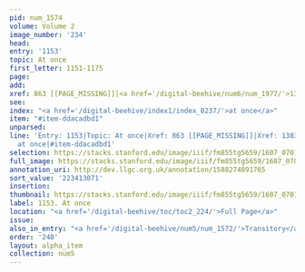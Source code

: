 ```yaml
---
pid: num_1574
volume: Volume 2
image_number: '234'
head:
entry: '1153'
topic: At once
first_letter: 1151-1175
page:
add:
xref: 863 [[PAGE_MISSING]]|<a href='/digital-beehive/num6/num_1977/'>1383 [Together]</a>
see:
index: "<a href='/digital-beehive/index1/index_0237/'>at once</a>"
item: "#item-ddacadbd1"
unparsed:
line: 'Entry: 1153|Topic: At once|Xref: 863 [[PAGE_MISSING]]|Xref: 1383 [Together]|Index:
  at once|#item-ddacadbd1'
selection: https://stacks.stanford.edu/image/iiif/fm855tg5659/1607_0701/877,3071,2626,176/full/0/default.jpg
full_image: https://stacks.stanford.edu/image/iiif/fm855tg5659/1607_0701/full/full/0/default.jpg
annotation_uri: http://dev.llgc.org.uk/annotation/1588274091765
sort_value: '223413071'
insertion:
thumbnail: https://stacks.stanford.edu/image/iiif/fm855tg5659/1607_0701/877,3071,600,180/250,/0/default.jpg
label: 1153. At once
location: "<a href='/digital-beehive/toc/toc2_224/'>Full Page</a>"
issue:
also_in_entry: "<a href='/digital-beehive/num5/num_1572/'>Transitory</a>|<a href='/digital-beehive/num5/num_1573/'>Obvious</a>"
order: '240'
layout: alpha_item
collection: num5
---
```

